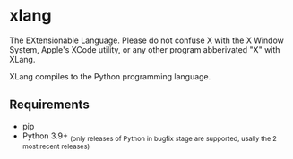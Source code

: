 # xlang
The EXtensionable Language.
Please do not confuse X with the X Window System, Apple's XCode utility, or any other program abberivated "X" with XLang.

XLang compiles to the Python programming language.
## Requirements
* pip
* Python 3.9+ <sub>(only releases of Python in bugfix stage are supported, usally the 2 most recent releases)</sub>
